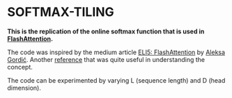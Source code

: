 # SOFTMAX-TILING

**This is the replication of the online softmax function that is used in [FlashAttention](https://arxiv.org/abs/2205.14135).**

The code was inspired by the medium article [ELI5: FlashAttention](https://gordicaleksa.medium.com/eli5-flash-attention-5c44017022ad) by [Aleksa Gordić](https://gordicaleksa.medium.com/).
Another [reference](https://courses.cs.washington.edu/courses/cse599m/23sp/notes/flashattn.pdf) that was quite useful in understanding the concept.

The code can be experimented by varying L (sequence length) and D (head dimension).

